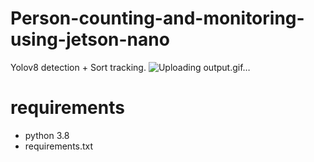 # Person-counting-and-monitoring-using-jetson-nano
Yolov8 detection + Sort tracking.
![Uploading output.gif…]()


# requirements
- python 3.8
- requirements.txt

